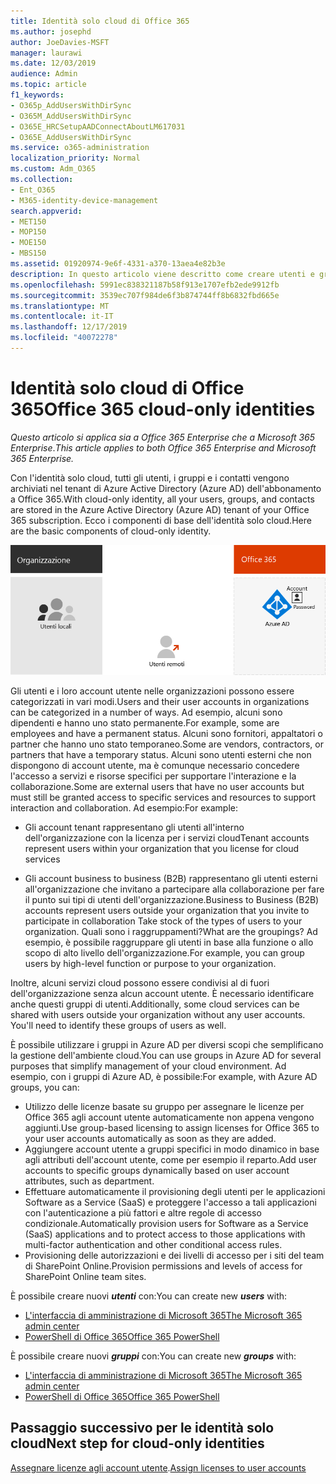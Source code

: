 ```yaml
---
title: Identità solo cloud di Office 365
ms.author: josephd
author: JoeDavies-MSFT
manager: laurawi
ms.date: 12/03/2019
audience: Admin
ms.topic: article
f1_keywords:
- O365p_AddUsersWithDirSync
- O365M_AddUsersWithDirSync
- O365E_HRCSetupAADConnectAboutLM617031
- O365E_AddUsersWithDirSync
ms.service: o365-administration
localization_priority: Normal
ms.custom: Adm_O365
ms.collection:
- Ent_O365
- M365-identity-device-management
search.appverid:
- MET150
- MOP150
- MOE150
- MBS150
ms.assetid: 01920974-9e6f-4331-a370-13aea4e82b3e
description: In questo articolo viene descritto come creare utenti e gruppi quando la sottoscrizione di Office 365 utilizza identità solo cloud.
ms.openlocfilehash: 5991ec838321187b58f913e1707efb2ede9912fb
ms.sourcegitcommit: 3539ec707f984de6f3b874744ff8b6832fbd665e
ms.translationtype: MT
ms.contentlocale: it-IT
ms.lasthandoff: 12/17/2019
ms.locfileid: "40072278"
---
```

# <a name="office-365-cloud-only-identities"></a><span data-ttu-id="bd28a-103">Identità solo cloud di Office 365</span><span class="sxs-lookup"><span data-stu-id="bd28a-103">Office 365 cloud-only identities</span></span>

<span data-ttu-id="bd28a-104">*Questo articolo si applica sia a Office 365 Enterprise che a Microsoft 365 Enterprise*.</span><span class="sxs-lookup"><span data-stu-id="bd28a-104">*This article applies to both Office 365 Enterprise and Microsoft 365 Enterprise.*</span></span>

<span data-ttu-id="bd28a-105">Con l'identità solo cloud, tutti gli utenti, i gruppi e i contatti vengono archiviati nel tenant di Azure Active Directory (Azure AD) dell'abbonamento a Office 365.</span><span class="sxs-lookup"><span data-stu-id="bd28a-105">With cloud-only identity, all your users, groups, and contacts are stored in the Azure Active Directory (Azure AD) tenant of your Office 365 subscription.</span></span> <span data-ttu-id="bd28a-106">Ecco i componenti di base dell'identità solo cloud.</span><span class="sxs-lookup"><span data-stu-id="bd28a-106">Here are the basic components of cloud-only identity.</span></span>
 
![I componenti di base dell'identità solo cloud](./media/about-office-365-identity/cloud-only-identity.png)

<span data-ttu-id="bd28a-108">Gli utenti e i loro account utente nelle organizzazioni possono essere categorizzati in vari modi.</span><span class="sxs-lookup"><span data-stu-id="bd28a-108">Users and their user accounts in organizations can be categorized in a number of ways.</span></span> <span data-ttu-id="bd28a-109">Ad esempio, alcuni sono dipendenti e hanno uno stato permanente.</span><span class="sxs-lookup"><span data-stu-id="bd28a-109">For example, some are employees and have a permanent status.</span></span> <span data-ttu-id="bd28a-110">Alcuni sono fornitori, appaltatori o partner che hanno uno stato temporaneo.</span><span class="sxs-lookup"><span data-stu-id="bd28a-110">Some are vendors, contractors, or partners that have a temporary status.</span></span> <span data-ttu-id="bd28a-111">Alcuni sono utenti esterni che non dispongono di account utente, ma è comunque necessario concedere l'accesso a servizi e risorse specifici per supportare l'interazione e la collaborazione.</span><span class="sxs-lookup"><span data-stu-id="bd28a-111">Some are external users that have no user accounts but must still be granted access to specific services and resources to support interaction and collaboration.</span></span> <span data-ttu-id="bd28a-112">Ad esempio:</span><span class="sxs-lookup"><span data-stu-id="bd28a-112">For example:</span></span>

- <span data-ttu-id="bd28a-113">Gli account tenant rappresentano gli utenti all'interno dell'organizzazione con la licenza per i servizi cloud</span><span class="sxs-lookup"><span data-stu-id="bd28a-113">Tenant accounts represent users within your organization that you license for cloud services</span></span>

- <span data-ttu-id="bd28a-114">Gli account business to business (B2B) rappresentano gli utenti esterni all'organizzazione che invitano a partecipare alla collaborazione per fare il punto sui tipi di utenti dell'organizzazione.</span><span class="sxs-lookup"><span data-stu-id="bd28a-114">Business to Business (B2B) accounts represent users outside your organization that you invite to participate in collaboration Take stock of the types of users to your organization.</span></span> <span data-ttu-id="bd28a-115">Quali sono i raggruppamenti?</span><span class="sxs-lookup"><span data-stu-id="bd28a-115">What are the groupings?</span></span> <span data-ttu-id="bd28a-116">Ad esempio, è possibile raggruppare gli utenti in base alla funzione o allo scopo di alto livello dell'organizzazione.</span><span class="sxs-lookup"><span data-stu-id="bd28a-116">For example, you can group users by high-level function or purpose to your organization.</span></span>

<span data-ttu-id="bd28a-p104">Inoltre, alcuni servizi cloud possono essere condivisi al di fuori dell'organizzazione senza alcun account utente. È necessario identificare anche questi gruppi di utenti.</span><span class="sxs-lookup"><span data-stu-id="bd28a-p104">Additionally, some cloud services can be shared with users outside your organization without any user accounts. You'll need to identify these groups of users as well.</span></span>

<span data-ttu-id="bd28a-119">È possibile utilizzare i gruppi in Azure AD per diversi scopi che semplificano la gestione dell'ambiente cloud.</span><span class="sxs-lookup"><span data-stu-id="bd28a-119">You can use groups in Azure AD for several purposes that simplify management of your cloud environment.</span></span> <span data-ttu-id="bd28a-120">Ad esempio, con i gruppi di Azure AD, è possibile:</span><span class="sxs-lookup"><span data-stu-id="bd28a-120">For example, with Azure AD groups, you can:</span></span>

- <span data-ttu-id="bd28a-121">Utilizzo delle licenze basate su gruppo per assegnare le licenze per Office 365 agli account utente automaticamente non appena vengono aggiunti.</span><span class="sxs-lookup"><span data-stu-id="bd28a-121">Use group-based licensing to assign licenses for Office 365 to your user accounts automatically as soon as they are added.</span></span>
- <span data-ttu-id="bd28a-122">Aggiungere account utente a gruppi specifici in modo dinamico in base agli attributi dell'account utente, come per esempio il reparto.</span><span class="sxs-lookup"><span data-stu-id="bd28a-122">Add user accounts to specific groups dynamically based on user account attributes, such as department.</span></span>
- <span data-ttu-id="bd28a-123">Effettuare automaticamente il provisioning degli utenti per le applicazioni Software as a Service (SaaS) e proteggere l'accesso a tali applicazioni con l'autenticazione a più fattori e altre regole di accesso condizionale.</span><span class="sxs-lookup"><span data-stu-id="bd28a-123">Automatically provision users for Software as a Service (SaaS) applications and to protect access to those applications with multi-factor authentication and other conditional access rules.</span></span>
- <span data-ttu-id="bd28a-124">Provisioning delle autorizzazioni e dei livelli di accesso per i siti del team di SharePoint Online.</span><span class="sxs-lookup"><span data-stu-id="bd28a-124">Provision permissions and levels of access for SharePoint Online team sites.</span></span>

<span data-ttu-id="bd28a-125">È possibile creare nuovi ***utenti*** con:</span><span class="sxs-lookup"><span data-stu-id="bd28a-125">You can create new ***users*** with:</span></span>

- [<span data-ttu-id="bd28a-126">L'interfaccia di amministrazione di Microsoft 365</span><span class="sxs-lookup"><span data-stu-id="bd28a-126">The Microsoft 365 admin center</span></span>](https://docs.microsoft.com/office365/admin/add-users/add-users)
- [<span data-ttu-id="bd28a-127">PowerShell di Office 365</span><span class="sxs-lookup"><span data-stu-id="bd28a-127">Office 365 PowerShell</span></span>](https://docs.microsoft.com/office365/enterprise/powershell/create-user-accounts-with-office-365-powershell)

<span data-ttu-id="bd28a-128">È possibile creare nuovi ***gruppi*** con:</span><span class="sxs-lookup"><span data-stu-id="bd28a-128">You can create new ***groups*** with:</span></span>

- [<span data-ttu-id="bd28a-129">L'interfaccia di amministrazione di Microsoft 365</span><span class="sxs-lookup"><span data-stu-id="bd28a-129">The Microsoft 365 admin center</span></span>](https://docs.microsoft.com/office365/admin/create-groups/create-groups)
- [<span data-ttu-id="bd28a-130">PowerShell di Office 365</span><span class="sxs-lookup"><span data-stu-id="bd28a-130">Office 365 PowerShell</span></span>](https://docs.microsoft.com/office365/enterprise/powershell/manage-office-365-groups-with-powershell)


## <a name="next-step-for-cloud-only-identities"></a><span data-ttu-id="bd28a-131">Passaggio successivo per le identità solo cloud</span><span class="sxs-lookup"><span data-stu-id="bd28a-131">Next step for cloud-only identities</span></span>

<span data-ttu-id="bd28a-132">[Assegnare licenze agli account utente](assign-licenses-to-user-accounts.md).</span><span class="sxs-lookup"><span data-stu-id="bd28a-132">[Assign licenses to user accounts](assign-licenses-to-user-accounts.md)</span></span>
